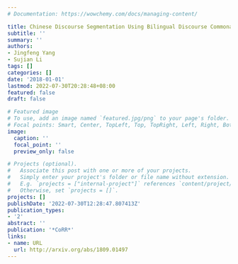 ```yaml
---
# Documentation: https://wowchemy.com/docs/managing-content/

title: Chinese Discourse Segmentation Using Bilingual Discourse Commonality
subtitle: ''
summary: ''
authors:
- Jingfeng Yang
- Sujian Li
tags: []
categories: []
date: '2018-01-01'
lastmod: 2022-07-30T20:28:48+08:00
featured: false
draft: false

# Featured image
# To use, add an image named `featured.jpg/png` to your page's folder.
# Focal points: Smart, Center, TopLeft, Top, TopRight, Left, Right, BottomLeft, Bottom, BottomRight.
image:
  caption: ''
  focal_point: ''
  preview_only: false

# Projects (optional).
#   Associate this post with one or more of your projects.
#   Simply enter your project's folder or file name without extension.
#   E.g. `projects = ["internal-project"]` references `content/project/deep-learning/index.md`.
#   Otherwise, set `projects = []`.
projects: []
publishDate: '2022-07-30T12:28:47.807413Z'
publication_types:
- '2'
abstract: ''
publication: '*CoRR*'
links:
- name: URL
  url: http://arxiv.org/abs/1809.01497
---
```

